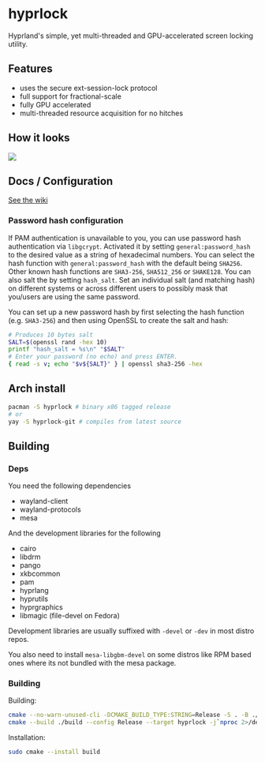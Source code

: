 # hyprlock
Hyprland's simple, yet multi-threaded and GPU-accelerated screen locking utility.

## Features
 - uses the secure ext-session-lock protocol
 - full support for fractional-scale
 - fully GPU accelerated
 - multi-threaded resource acquisition for no hitches

## How it looks

![](https://i.ibb.co/8Bd98BP/20240220-00h12m46s.png)

## Docs / Configuration
[See the wiki](https://wiki.hyprland.org/Hypr-Ecosystem/hyprlock/)

### Password hash configuration
If PAM authentication is unavailable to you, you can use password hash authentication via `libgcrypt`.
Activated it by setting `general:password_hash` to the desired value as a string of hexadecimal numbers.
You can select the hash function with `general:password_hash` with the default being `SHA256`.
Other known hash functions are `SHA3-256`, `SHA512_256` or `SHAKE128`.
You can also salt the by setting `hash_salt`.
Set an individual salt (and matching hash) on different systems or across different users to possibly mask that you/users are using the same password.

You can set up a new password hash by first selecting the hash function (e.g. `SHA3-256`) and then using OpenSSL to create the salt and hash:
``` sh
# Produces 10 bytes salt
SALT=$(openssl rand -hex 10)
printf "hash_salt = %s\n" "$SALT"
# Enter your password (no echo) and press ENTER.
{ read -s v; echo "$v${SALT}" } | openssl sha3-256 -hex
```

## Arch install
```sh
pacman -S hyprlock # binary x86 tagged release
# or
yay -S hyprlock-git # compiles from latest source
```

## Building

### Deps
You need the following dependencies
- wayland-client
- wayland-protocols
- mesa

And the development libraries for the following
- cairo
- libdrm
- pango
- xkbcommon
- pam
- hyprlang
- hyprutils
- hyprgraphics
- libmagic (file-devel on Fedora)

Development libraries are usually suffixed with `-devel` or `-dev` in most distro repos.

You also need to install `mesa-libgbm-devel` on some distros like RPM based ones where its not
bundled with the mesa package.

### Building

Building:
```sh
cmake --no-warn-unused-cli -DCMAKE_BUILD_TYPE:STRING=Release -S . -B ./build
cmake --build ./build --config Release --target hyprlock -j`nproc 2>/dev/null || getconf _NPROCESSORS_CONF`
```

Installation:
```sh
sudo cmake --install build
```
